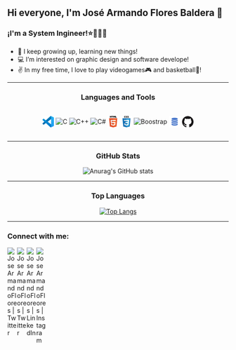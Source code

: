 ## Hi everyone, I'm José Armando Flores Baldera 👋

### ¡I'm a System Ingineer!⭐👨🏽‍💻

- 🌱 I keep growing up, learning new things!
- 💻 I’m interested on graphic design and software develope!
- ✌ In my free time, I love to play videogames🎮 and basketball🏀!
---

<h3 align="center">Languages and Tools</h3>
<div style="display: inline_block" align="center"><br>
     <img align="center" alt="Visual Studio Code" width="26px" src="https://raw.githubusercontent.com/github/explore/80688e429a7d4ef2fca1e82350fe8e3517d3494d/topics/visual-studio-code/visual-studio-code.png" />
    <img align="center" alt="C" width="26px" src="https://raw.githubusercontent.com/jmnote/z-icons/master/svg/c.svg" />
    <img align="center" alt="C++" width="26px" src="https://raw.githubusercontent.com/jmnote/z-icons/master/svg/cpp.svg" />
    <img align="center" alt="C#" width="26px" src="https://raw.githubusercontent.com/jmnote/z-icons/master/svg/csharp.svg" />
    <img align="center" alt="HTML5" width="26px" src="https://raw.githubusercontent.com/github/explore/80688e429a7d4ef2fca1e82350fe8e3517d3494d/topics/html/html.png" />
    <img align="center" alt="CSS3" width="26px" src="https://raw.githubusercontent.com/github/explore/80688e429a7d4ef2fca1e82350fe8e3517d3494d/topics/css/css.png" />
    <img align="center" alt="Boostrap" width="26px" src="https://raw.githubusercontent.com/jmnote/z-icons/master/svg/bootstrap.svg" />
    <img align="center" alt="SQL" width="26px" src="https://raw.githubusercontent.com/github/explore/80688e429a7d4ef2fca1e82350fe8e3517d3494d/topics/sql/sql.png" />
    <img align="center" alt="GitHub" width="26px" src="https://raw.githubusercontent.com/github/explore/78df643247d429f6cc873026c0622819ad797942/topics/github/github.png" />
</div>
<br />
 
 ---

<h3 align="center">GitHub Stats</h3>
<div align="center">

![Anurag's GitHub stats](https://github-readme-stats.vercel.app/api?username=JoseArmandoFlores&theme=github_dark&show_icons=true)

</div>

 ---
<h3 align="center">Top Languages</h3>
<div align="center">

[![Top Langs](https://github-readme-stats.vercel.app/api/top-langs/?username=JoseArmandoFlores&langs_count=8&theme=github_dark)](https://github.com/JoseArmandoFlores/github-readme-stats)

</div>

---
### Connect with me:

[<img align="left" alt="JoseArmandoFlores | Twitter" width="22px" src="https://cdn.jsdelivr.net/npm/simple-icons@v3/icons/twitter.svg" />][twitter]
[<img align="left" alt="JoseArmandoFlores | Twitter" width="22px" src="https://cdn.jsdelivr.net/npm/simple-icons@v3/icons/facebook.svg" />][facebook]
[<img align="left" alt="JoseArmandoFlores | LinkedIn" width="22px" src="https://cdn.jsdelivr.net/npm/simple-icons@v3/icons/linkedin.svg" />][linkedin]
[<img align="left" alt="JoseArmandoFlores | Instagram" width="22px" src="https://cdn.jsdelivr.net/npm/simple-icons@v3/icons/instagram.svg" />][instagram]

[twitter]: https://twitter.com/JAFB28
[facebook]: https://web.facebook.com/josearmando.floresbaldera
[instagram]: https://www.instagram.com/j_a.011/
[linkedin]: https://www.linkedin.com/in/jos%C3%A9-armando-flores-baldera-6533311b9/
